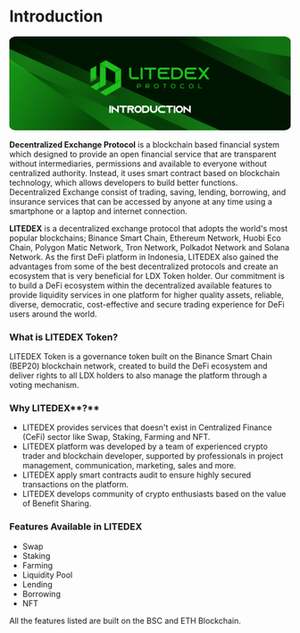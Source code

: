 # Introduction

![](.gitbook/assets/1.-documentation%20%281%29.svg)

**Decentralized Exchange Protocol** is a blockchain based financial system which designed to provide an open financial service that are transparent without intermediaries, permissions and available to everyone without centralized authority. Instead, it uses smart contract based on blockchain technology, which allows developers to build better functions. Decentralized Exchange consist of trading, saving, lending, borrowing, and insurance services that can be accessed by anyone at any time using a smartphone or a laptop and internet connection.‌

**LITEDEX** is a decentralized exchange protocol that adopts the world's most popular blockchains; Binance Smart Chain, Ethereum Network, Huobi Eco Chain, Polygon Matic Network, Tron Network, Polkadot Network and Solana Network. As the first DeFi platform in Indonesia, LITEDEX also gained the advantages from some of the best decentralized protocols and create an ecosystem that is very beneficial for LDX Token holder. Our commitment is to build a DeFi ecosystem within the decentralized available features to provide liquidity services in one platform for higher quality assets, reliable, diverse, democratic, cost-effective and secure trading experience for DeFi users around the world.‌

### **What is** LITEDEX **Token?** <a id="what-is-litedex-token"></a>

LITEDEX Token is a governance token built on the Binance Smart Chain \(BEP20\) blockchain network, created to build the DeFi ecosystem and deliver rights to all LDX holders to also manage the platform through a voting mechanism.‌

### **Why** LITEDEX**?** <a id="why-litedex"></a>

* LITEDEX provides services that doesn't exist in Centralized Finance \(CeFi\) sector like Swap, Staking, Farming and NFT.
* LITEDEX platform was developed by a team of experienced crypto trader and blockchain developer, supported by professionals in project management, communication, marketing, sales and more.
* LITEDEX apply smart contracts audit to ensure highly secured transactions on the platform.
* LITEDEX develops community of crypto enthusiasts based on the value of Benefit Sharing.

###  **Features Available in LITEDEX** <a id="features-available-in-litedex"></a>

* Swap
* Staking
* Farming
* Liquidity Pool
* Lending
* Borrowing
* NFT

All the features listed are built on the BSC and ETH Blockchain.


